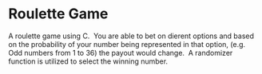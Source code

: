 ﻿# Roulette Game
A roulette game using C.  You are able to bet on dierent options and based on the probability of your number being represented in that option, (e.g. Odd numbers from 1 to 36) the payout would change.  A randomizer function is utilized to select the winning number. 
